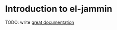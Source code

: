 # Introduction to el-jammin

TODO: write [great documentation](http://jacobian.org/writing/what-to-write/)
